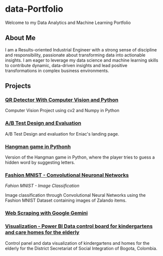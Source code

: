 # data-Portfolio

Welcome to my Data Analytics and Machine Learning Portfolio 

## About Me

I am a Results-oriented Industrial Engineer with a strong sense of discipline and responsibility, passionate about transforming data into actionable insights. I am eager to leverage my data science and machine learning skills to contribute dynamic, data-driven insights and lead positive transformations in complex business environments.

## Projects 

### [QR Detector With Computer Vision and Python ](https://github.com/catalina-lozano/QR-detector)

Computer Vision Project using cv2 and Numpy in Python

### [A/B Test Design and Evaluation](https://github.com/catalina-lozano/AB-testing)
A/B Test Design and evaluation for Eniac's landing page.

### [Hangman game in Pythonh](https://github.com/catalina-lozano/Hangman-game?tab=readme-ov-file#hangman-game)

Version of the Hangman game in Python, where the player tries to guess a hidden word by suggesting letters.

### [Fashion MNIST - Convolutional Neuronal Networks](https://github.com/catalina-lozano/Fashion-CNN)

_Fahion MNIST - Image Classification_

Image classification through Convolutional Neural Networks using the Fashion MNIST Dataset containing images of Zalando items.

### [Web Scraping with Google Gemini](https://github.com/catalina-lozano/Webscraping-Gemini)

### [Visualization - Power BI Data control board for kindergartens and care homes for the elderly](https://bit.ly/3LMPZDQ)

Control panel and data visualization of kindergartens and homes for the elderly for the District Secretariat of Social Integration of Bogota, Colombia.
